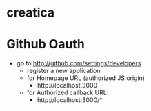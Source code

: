 # creatica

# Github Oauth
- go to http://github.com/settings/developers
  - register a new application
  - for Homepage URL (authorized JS origin)
    - http://localhost:3000
  - for Authorized callback URL:
    - http://localhost:3000/*
  
  